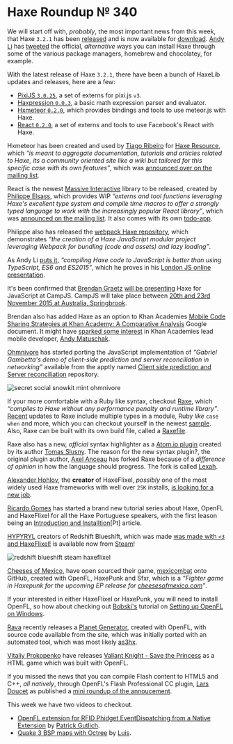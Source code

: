 [_template]: ../templates/roundup.html
[date]: / "2015-10-14 10:12:00"
[modified]: / "2015-10-14 10:12:00"
[published]: / "2015-10-14 10:12:00"
[“”]: a ""
# Haxe Roundup № 340

We will start off with, _probably_, the most important news from this week,
that Haxe `3.2.1` has been [released][l1] and is now available for [download][l2].
[Andy Li][tw1] has [tweeted][l3] the official, _alternative_ ways you can
install Haxe through some of the various package managers, homebrew and chocolatey, 
for example.

With the latest release of Haxe `3.2.1`, there have been a bunch of HaxeLib
updates and releases, here are a few:
	
- [PixiJS `3.0.25`][l4], a set of externs for pixi.js `v3`.
- [Haxpression `0.0.3`][l5], a basic math expression parser and evaluator.
- [Hxmeteor `0.2.0`][l6], which provides bindings and tools to use meteor.js with Haxe.
- [React `0.2.0`][l7], a set of externs and tools to use Facebook's React with Haxe.

Hxmeteor has been created and used by [Tiago Ribeiro][tw2] for [Haxe Resource][l8],
which _“is meant to aggregate documentation, tutorials and articles related to 
Haxe, its a community oriented site like a wiki but tailored for this specific 
case with its own features”_, which was [announced over on the mailing list][l9].

React is the newest [Massive Interactive][tw4] library to be released, created by 
[Philippe Elsass][tw3], which provides WIP _“externs and tool functions leveraging 
Haxe's excellent type system and compile time macros to offer a strongly typed 
language to work with the increasingly popular React library”_, which was
[announced on the mailing list][l10]. It also comes with its own [todo-app][l11].

Philippe also has released the [webpack Haxe repository][l12], which demonstrates
_“the creation of a Haxe JavaScript modular project leveraging Webpack for 
bundling (code and assets) and lazy loading”_. 

As Andy Li [puts it][l13], _“compiling Haxe code to JavaScript is better than using
TypeScript, ES6 and ES2015”_, which he proves in his [London JS online 
presentation][l14].

It's been confirmed that [Brendan Graetz][tw5] [will be presenting][l15] Haxe 
for JavaScript at CampJS. CampJS will take place between [20th and 23rd November 
2015 at Australia, Springbrook][l16].

Brendan also has added Haxe as an option to Khan Academies [Mobile Code Sharing 
Strategies at Khan Academy: A Comparative Analysis][l17] Google document. It might
have [sparked some interest][l18] in Khan Academies lead mobile developer, 
[Andy Matuschak][tw6].

[Ohmnivore][tw7] has started porting the JavaScript implementation of
_“Gabriel Gambetta's demo of client-side prediction and server reconciliation 
in networking”_ available from the apptly named [Client side prediction and 
Server reconciliation][l19] repository.

![secret social snowkit mint ohmnivore](/img/340/secret.png "Ohmnivore (@4_AM_Games) integrating mint into a secret snowkit collective powered engine.")

If your more comfortable with a Ruby like syntax, checkout [Raxe][l20], which 
_“compiles to Haxe without any performance penalty and runtime library”_. [Recent][l21]
updates to Raxe include multiple types in a module, Ruby _like_ `case when` and
more, which you can checkout yourself in the newest [sample][l22]. Also, Raxe
can be built with its own build file, called a [Raxefile][l24].

Raxe also has a new, _official_ syntax highlighter as a [Atom.io plugin][l23] created by 
its author [Tomas Slusny][tw8]. The reason for the new syntax plugin?, the original
plugin author, [Axel Anceau][gh1] has forked Raxe because of a _difference of opinion_
in how the language should progress. The fork is called [Lexah][l25].

[Alexander Hohlov][tw9], the **creator** of HaxeFlixel, _possibly_ one of the most 
widely used Haxe frameworks with well over `25K` installs, [is looking for a new 
job][l26].

[Ricardo Gomes][w1] has started a brand new tutorial series about Haxe, OpenFL and
HaxeFlixel for all the Haxe Portuguese speakers, with the first leason being an
[Introduction and Installtion][l27][Pt] article.

[HYPYRYL][tw10] creators of Redshift Blueshift, which was made [was made with `<3` 
and HaxeFlixel!][l28] is available now from [Steam][l29]!

![redshift blueshift steam haxeflixel](/img/340/redshiftblueshift.jpg "@HYPYRYL creators of Redshift Blueshift.")

[Cheeses of Mexico][tw11], have open sourced their game, 
[mexicombat][l30] onto GitHub, created with OpenFL, HaxePunk and Sfxr, which is a
_“Fighter game in Haxepunk for the upcoming EP release for [cheesesofmexico.com][l31]”_.

If your interested in either HaxeFlixel or HaxePunk, you will need to install
OpenFL, so how about checking out [Bobski's][tw12] tutorial on [Setting up OpenFL
on Windows][l32].

[Rava][tw13] recently releases a [Planet Generator][l33], created with OpenFL, with
source code available from the site, which was initially ported with an
automated tool, which was most likely [as3hx][l34].

[Vitaliy Prokopenko][tw14] have releases [Valiant Knight - Save the Princess][l35]
as a HTML game which was built with OpenFL.

If you missed the news that you can compile Flash content to HTML5 and C++, _all
natively_, through OpenFL's Flash Professional CC plugin, [Lars Doucet][tw15]
as published a [mini roundup of the annoucement][l36].

This week we have two videos to checkout.

- [OpenFL extension for RFID Phidget EventDispatching from a Native Extension][l37]
by [Patrick Gutlich][tw16].
- [Quake 3 BSP maps with Octree][l38] by [Luis][tw17].

[w1]: https://ricsgomes.wordpress.com/ "@RicardoGomes"
[gh1]: https://github.com/Peekmo "@Peekmo"

[tw17]: https://twitter.com/djokersoft "@djokersoft"
[tw16]: https://twitter.com/gepatto "@gepatto"
[tw15]: https://twitter.com/larsiusprime "@larsiusprime"
[tw14]: https://twitter.com/lillden "@lillden"
[tw13]: https://twitter.com/dashrava "@dashrava"
[tw12]: https://twitter.com/BobskiProject "@BobskiProject"
[tw11]: https://twitter.com/cheesesofmexico "@cheesesofmexico"
[tw10]: https://twitter.com/HYPYRYL "@HYPYRYL"
[tw9]: https://twitter.com/teormech "@teormech"
[tw8]: https://twitter.com/_deathbeam "@_deathbeam"
[tw7]: https://twitter.com/4_AM_Games "@4_AM_Games"
[tw6]: https://twitter.com/andy_matuschak "@andy_matuschak"
[tw5]: https://twitter.com/bguiz "@bguiz"
[tw4]: https://twitter.com/Massive_Voice "@Massive_Voice"
[tw3]: https://twitter.com/elsassph "@elsassph"
[tw2]: https://twitter.com/prog4mr "@prog4mr"
[tw1]: https://twitter.com/andy_li "@andy_li"

[l38]: https://www.youtube.com/watch?v=RBIej5S29ec "Haxe Quake 3 BSP maps with Octree on YouTube"
[l37]: https://www.youtube.com/watch?v=XD4ro0Wz-es "OpenFL extension for RFID Phidget on YouTube"
[l36]: https://storify.com/larsiusprime/compiling-flash-content-to-html5-and-c-natively "Compiling Flash content to HTML5 and C++, natively"
[l35]: http://urbanduckgames.com/html5/valiantknightSTP/ "Valiant Knight - Save the Princess"
[l34]: https://github.com/HaxeFoundation/as3hx "As3hx on GitHub"
[l33]: http://www.dashrava.com/planets/ "Planet Generator"
[l32]: http://bobski-project.com/tutorial/openfl/setting-up-openfl-on-windows/ "Setting up OpenFL on Windows"
[l31]: http://cheesesofmexico.com/ "Cheeses of Mexico"
[l30]: https://github.com/fritzvd/mexicombat "Mexicombat on GitHub"
[l29]: http://store.steampowered.com/app/367430/ "Redshift Blueshift available on Steam!"
[l28]: https://twitter.com/HYPYRYL/status/654332550270226432 "Redshift Blueshift created with <3 and HaxeFlixel"
[l27]: https://ricsgomes.wordpress.com/2015/10/12/primeiros-passos-com-o-haxeflixel-introducao-e-instalacao/ "Getting started with HaxeFlixel: Introduction and Installation"
[l26]: https://twitter.com/teormech/status/654351442208235524 "Alexander Hohlov looking for new job"
[l25]: https://github.com/Peekmo/lexah "Lexah on GitHub"
[l24]: https://twitter.com/_deathbeam/status/653916216982159360 "Raxe's buildfile, Raxefile"
[l23]: https://atom.io/packages/language-raxe "Atom.io Raxe Syntax Highlighter"
[l22]: https://github.com/nondev/raxe/blob/master/examples/Enums.rx "Raxe Enums.rx Sample on GitHub"
[l21]: https://twitter.com/_deathbeam/status/653545438570790913 "Recent Raxe updates"
[l20]: https://github.com/nondev/raxe "Raxe on GitHub"
[l19]: https://github.com/Ohmnivore/ClientSidePredictionAndServerReconciliation "ClientSidePredictionAndServerReconciliation on GitHub"
[l18]: https://twitter.com/andy_matuschak/status/654675737408962560 "Interest in Haxe from Khan Academies lead mobile developer"
[l17]: https://docs.google.com/document/d/12BiaH_SfTlcMQb2zjaY4BMNOwIz6imNb4J0Elhly-Sg/edit#heading=h.rgiv4fki2mvn "Mobile Code Sharing Strategies at Khan Academy: a Comparative Analysis on Google Docs"
[l16]: http://lanyrd.com/2015/campjsnews/sdtphd/ "Haxe for JavaScripters at CampJS"
[l15]: https://twitter.com/bguiz/status/654378425424068608 "Haxe for JavaScript conformed for CampJS"
[l14]: https://plus.google.com/u/0/events/c834kn0hcckdvcobju21duiabdk "Haxe, a language that compiles to JavaScript presented by Andy Li"
[l13]: https://twitter.com/andy_li/status/654605220496973824 "Andy Li presents Haxe JavaScript online"
[l12]: https://github.com/elsassph/webpack-haxe-example "Webpack Haxe Example on GitHub"
[l11]: https://twitter.com/elsassph/status/654934563723063296 "Haxe React Todo App"
[l10]: https://groups.google.com/d/msg/haxelang/r3QlPCZWgZc/Grf46G3cCQAJ "Haxe React Annoucement"
[l9]: https://groups.google.com/forum/#!topic/haxelang/rAqQmwKHBBc "Haxe Resource Annoucement"
[l8]: http://haxeresource.meteor.com/ "Haxe Resource"
[l7]: http://lib.haxe.org/p/react "React on HaxeLib"
[l6]: http://lib.haxe.org/p/hxmeteor "Hxmeteor on HaxeLib"
[l5]: http://lib.haxe.org/p/haxpression "Haxpression on HaxeLib"
[l4]: http://lib.haxe.org/p/pixijs "PixiJS on HaxeLib"
[l3]: https://twitter.com/andy_li/status/654229253760806912 "Haxe 3.2.1 package updates"
[l2]: http://haxe.org/download/version/3.2.1/ "Download Haxe 3.2.1 from Haxe.org"
[l1]: http://haxe.io/releases/3.2.1/ "What's New in Haxe 3.2.1"